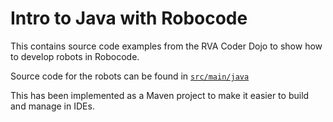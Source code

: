 # Intro to Java with Robocode

This contains source code examples from the RVA Coder Dojo to show how to develop robots in Robocode.

Source code for the robots can be found in [``src/main/java``](https://github.com/rvacoderdojo/lessons/tree/master/java-with-robocode/src/main/java)

This has been implemented as a Maven project to make it easier to build and manage in IDEs.
